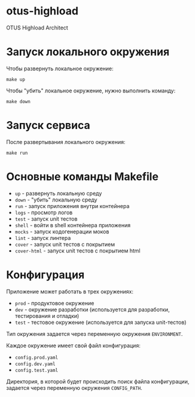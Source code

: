 # otus-highload
OTUS Highload Architect


# Запуск локального окружения

Чтобы развернуть локальное окружение:

```shell
make up
```

Чтобы "убить" локальное окружение, нужно выполнить команду:

```shell
make down
```

# Запуск сервиса

После развертывания локального окружения:

```shell
make run
```

# Основные команды Makefile

- `up` - развернуть локальную среду
- `down` - "убить" локальную среду
- `run` - запуск приложения внутри контейнера
- `logs` - просмотр логов 
- `test` - запуск unit тестов
- `shell` - войти в shell контейнера приложения
- `mocks` - запуск кодогенерации моков
- `lint` - запуск линтера
- `cover` - запуск unit тестов с покрытием 
- `cover-html` - запуск unit тестов с покрытием html

# Конфигурация

Приложение может работать в трех окружениях:

- `prod` - продуктовое окружение
- `dev` - окружение разработки (используется для разработки, тестирования и отладки)
- `test` - тестовое окружение (используется для запуска unit-тестов)

Тип окружения задается через переменную окружения `ENVIRONMENT`.

Каждое окружение имеет свой файл конфигурация:

- `config.prod.yaml`
- `config.dev.yaml`
- `config.test.yaml`

Директория, в которой будет происходить поиск файла конфигурации, задается через переменную окружения `CONFIG_PATH`.


